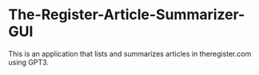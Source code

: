 # The-Register-Article-Summarizer-GUI
This is an application that lists and summarizes articles in theregister.com using GPT3.
